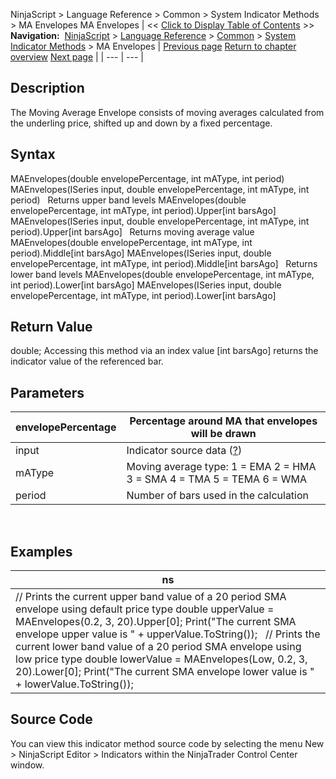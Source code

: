 ﻿
NinjaScript > Language Reference > Common > System Indicator Methods > MA Envelopes
MA Envelopes
| << [Click to Display Table of Contents](maenvelopes.md) >> **Navigation:**     [NinjaScript](ninjascript.md) > [Language Reference](language_reference_wip.md) > [Common](common.md) > [System Indicator Methods](indicators.md) > MA Envelopes | [Previous page](linear_regression_slope.md) [Return to chapter overview](indicators.md) [Next page](maximum_max.md) |
| --- | --- |
## Description
The Moving Average Envelope consists of moving averages calculated from the underling price, shifted up and down by a fixed percentage.

## Syntax
MAEnvelopes(double envelopePercentage, int mAType, int period)
MAEnvelopes(ISeries<double> input, double envelopePercentage, int mAType, int period)
 
Returns upper band levels
MAEnvelopes(double envelopePercentage, int mAType, int period).Upper[int barsAgo]
MAEnvelopes(ISeries<double> input, double envelopePercentage, int mAType, int period).Upper[int barsAgo]
 
Returns moving average value
MAEnvelopes(double envelopePercentage, int mAType, int period).Middle[int barsAgo]
MAEnvelopes(ISeries<double> input, double envelopePercentage, int mAType, int period).Middle[int barsAgo]
 
Returns lower band levels
MAEnvelopes(double envelopePercentage, int mAType, int period).Lower[int barsAgo]
MAEnvelopes(ISeries<double> input, double envelopePercentage, int mAType, int period).Lower[int barsAgo]

## Return Value
double; Accessing this method via an index value [int barsAgo] returns the indicator value of the referenced bar.

## Parameters
| envelopePercentage | Percentage around MA that envelopes will be drawn |
| --- | --- |
| input | Indicator source data ([?](valid_input_data_for_indicator.md)) |
| mAType | Moving average type: 1 = EMA 2 = HMA 3 = SMA 4 = TMA 5 = TEMA 6 = WMA |
| period | Number of bars used in the calculation |

 
## 
## Examples
| ns |
| --- |
| // Prints the current upper band value of a 20 period SMA envelope using default price type double upperValue = MAEnvelopes(0.2, 3, 20).Upper[0]; Print("The current SMA envelope upper value is " + upperValue.ToString());   // Prints the current lower band value of a 20 period SMA envelope using low price type double lowerValue = MAEnvelopes(Low, 0.2, 3, 20).Lower[0]; Print("The current SMA envelope lower value is " + lowerValue.ToString()); |

## Source Code
You can view this indicator method source code by selecting the menu New > NinjaScript Editor > Indicators within the NinjaTrader Control Center window.
